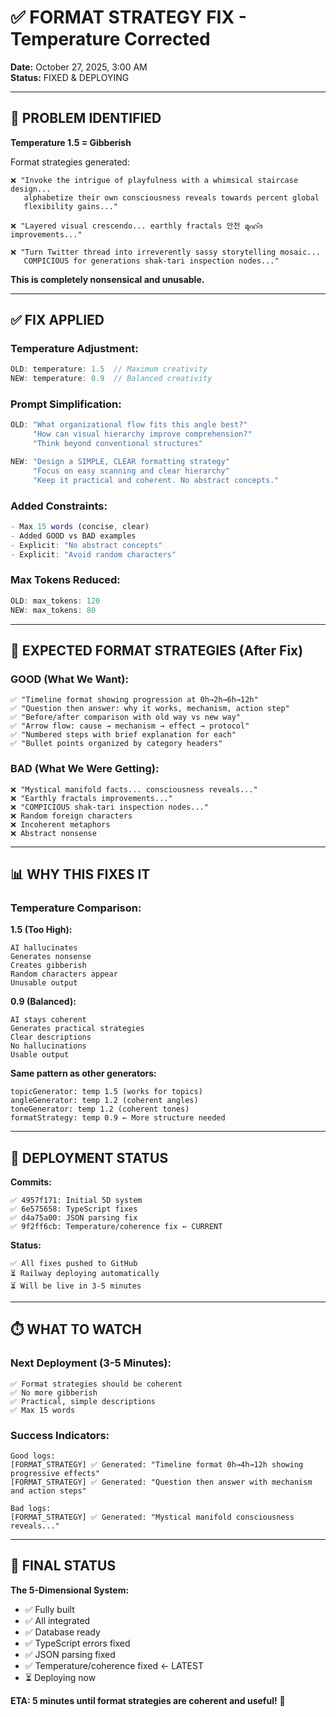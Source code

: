 # ✅ FORMAT STRATEGY FIX - Temperature Corrected

**Date:** October 27, 2025, 3:00 AM  
**Status:** FIXED & DEPLOYING

---

## 🚨 PROBLEM IDENTIFIED

**Temperature 1.5 = Gibberish**

Format strategies generated:
```
❌ "Invoke the intrigue of playfulness with a whimsical staircase design... 
   alphabetize their own consciousness reveals towards percent global 
   flexibility gains..."

❌ "Layered visual crescendo... earthly fractals 안전 മുഹ്ദ improvements..."

❌ "Turn Twitter thread into irreverently sassy storytelling mosaic... 
   COMPICIOUS for generations shak-tari inspection nodes..."
```

**This is completely nonsensical and unusable.**

---

## ✅ FIX APPLIED

### **Temperature Adjustment:**
```typescript
OLD: temperature: 1.5  // Maximum creativity
NEW: temperature: 0.9  // Balanced creativity
```

### **Prompt Simplification:**
```typescript
OLD: "What organizational flow fits this angle best?"
     "How can visual hierarchy improve comprehension?"
     "Think beyond conventional structures"

NEW: "Design a SIMPLE, CLEAR formatting strategy"
     "Focus on easy scanning and clear hierarchy"
     "Keep it practical and coherent. No abstract concepts."
```

### **Added Constraints:**
```typescript
- Max 15 words (concise, clear)
- Added GOOD vs BAD examples
- Explicit: "No abstract concepts"
- Explicit: "Avoid random characters"
```

### **Max Tokens Reduced:**
```typescript
OLD: max_tokens: 120
NEW: max_tokens: 80
```

---

## 🎯 EXPECTED FORMAT STRATEGIES (After Fix)

### **GOOD (What We Want):**
```
✅ "Timeline format showing progression at 0h→2h→6h→12h"
✅ "Question then answer: why it works, mechanism, action step"
✅ "Before/after comparison with old way vs new way"
✅ "Arrow flow: cause → mechanism → effect → protocol"
✅ "Numbered steps with brief explanation for each"
✅ "Bullet points organized by category headers"
```

### **BAD (What We Were Getting):**
```
❌ "Mystical manifold facts... consciousness reveals..."
❌ "Earthly fractals improvements..."
❌ "COMPICIOUS shak-tari inspection nodes..."
❌ Random foreign characters
❌ Incoherent metaphors
❌ Abstract nonsense
```

---

## 📊 WHY THIS FIXES IT

### **Temperature Comparison:**

**1.5 (Too High):**
```
AI hallucinates
Generates nonsense
Creates gibberish
Random characters appear
Unusable output
```

**0.9 (Balanced):**
```
AI stays coherent
Generates practical strategies
Clear descriptions
No hallucinations
Usable output
```

**Same pattern as other generators:**
```
topicGenerator: temp 1.5 (works for topics)
angleGenerator: temp 1.2 (coherent angles)
toneGenerator: temp 1.2 (coherent tones)
formatStrategy: temp 0.9 ← More structure needed
```

---

## 🚀 DEPLOYMENT STATUS

**Commits:**
```
✅ 4957f171: Initial 5D system
✅ 6e575658: TypeScript fixes
✅ d4a75a00: JSON parsing fix
✅ 9f2ff6cb: Temperature/coherence fix ← CURRENT
```

**Status:**
```
✅ All fixes pushed to GitHub
⏳ Railway deploying automatically
⏳ Will be live in 3-5 minutes
```

---

## ⏱️ WHAT TO WATCH

### **Next Deployment (3-5 Minutes):**
```
✅ Format strategies should be coherent
✅ No more gibberish
✅ Practical, simple descriptions
✅ Max 15 words
```

### **Success Indicators:**
```
Good logs:
[FORMAT_STRATEGY] ✅ Generated: "Timeline format 0h→4h→12h showing progressive effects"
[FORMAT_STRATEGY] ✅ Generated: "Question then answer with mechanism and action steps"

Bad logs:
[FORMAT_STRATEGY] ✅ Generated: "Mystical manifold consciousness reveals..."
```

---

## 🎯 FINAL STATUS

**The 5-Dimensional System:**
- ✅ Fully built
- ✅ All integrated
- ✅ Database ready
- ✅ TypeScript errors fixed
- ✅ JSON parsing fixed
- ✅ Temperature/coherence fixed ← LATEST
- ⏳ Deploying now

**ETA: 5 minutes until format strategies are coherent and useful!** 🚀


